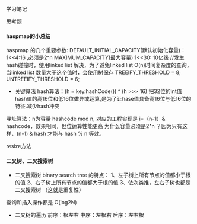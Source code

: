 学习笔记

思考题
#### haspmap的小总结
haspmap 的几个重要参数:
DEFAULT_INITIAL_CAPACITY(默认初始化容量)：1<<4:16 ,必须是2^n
MAXIMUM_CAPACITY(最大容量) 1<<30: 10亿级
//发生hash碰撞时，使用linked list 解决，为了避免linked list O(n)时间复杂度的查询，
当linked list 数量大于这个值时，会使用树保存
TREEIFY_THRESHOLD = 8;
UNTREEIFY_THRESHOLD = 6;

* 关键算法
hash算法：(h = key.hashCode()) ^ (h >>> 16)
把32位的int值hash值的高16位和低16位做异或运算,是为了让hase值具备高16位与低16位的特征.减少hash冲突

寻址算法：n为容量
hashcode mod n,  对应的工程实现是 i=（n-1）& hashcode，效果相同，但位运算性能更高 
为什么容量必须是2^n ？因为只有这样，(n-1) & hash 才能与 hash % n 等效。

resize方法



#### 二叉树、二叉搜索树

* 二叉搜索树 binary search tree 的特点：
1、左子树上所有节点的值都小于根的值
2、右子树上所有节点的值都大于根的值
3、依次类推，左右子树也都是二叉搜索树 （这就是重复性）

查询和插入操作都是 O(log2N)

* 二叉树的遍历 
前序：根左右
中序：左根右
后序：左右根




